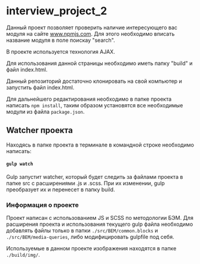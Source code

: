 # interview_project_2

Данный проект позволяет проверить наличие интересующего вас модуля на сайте www.npmjs.com.
Для этого необходимо вписать название модуля в поле поискау "search".

В проекте используется технология AJAX.

Для использования данной страницы необходимо иметь папку "build" и файл index.html.

Данный репозиторий достаточно клонировать на свой компьютер и запустить файл index.html.

Для дальнейшего редактирования необходимо в папке проекта написать ` npm install `, таким образом установятся все необходимые модули из файла ` package.json `.

## Watcher проекта ##

Находясь в папке проекта в терминале в командной строке необходимо написать: 

#### ` gulp watch ` #### 

Gulp запустит watcher, который будет следить за файлами проекта в папке src с расширениями .js и .scss. 
При их изменении, gulp преобразует их и перенесет в папку build. 

### Информация о проекте ###

Проект написан с использованием JS и SCSS по методологии БЭМ. 
Для расширения проекта и использования текущего gulp файла необходимо добавлять файлы только в папки ` ./src/BEM/common.blocks ` и ` ./src/BEM/media-queries `, либо модифицировать gulpfile под себя.

Используемые в данном проекте изображения находятся в папке ` ./build/img/ `.